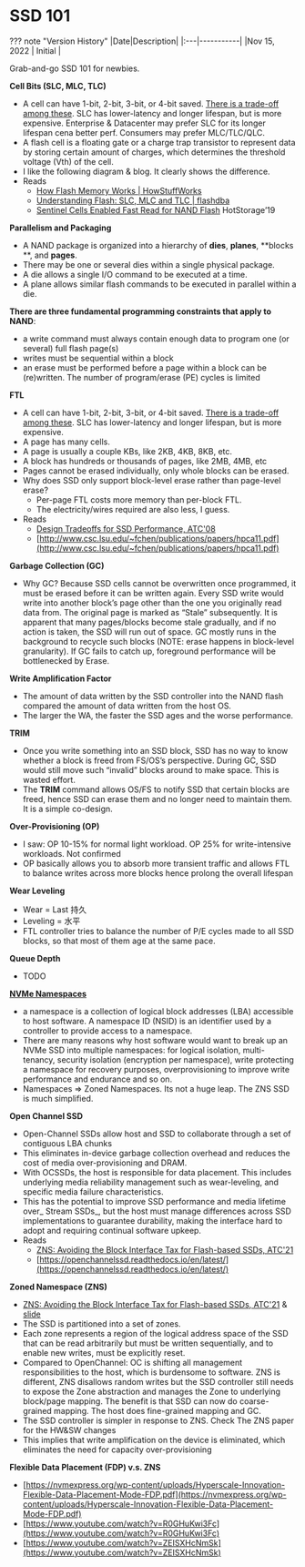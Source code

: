 # SSD 101

??? note "Version History"
	|Date|Description|
	|:---|-----------|
	|Nov 15, 2022 | Initial |

Grab-and-go SSD 101 for newbies.

**Cell Bits (SLC, MLC, TLC)**

* A cell can have 1-bit, 2-bit, 3-bit, or 4-bit saved. [There is a trade-off among these](https://flashdba.com/2014/07/03/understanding-flash-slc-mlc-and-tlc/). SLC has lower-latency and longer lifespan, but is more expensive. Enterprise & Datacenter may prefer SLC for its longer lifespan cena better perf. Consumers may prefer MLC/TLC/QLC.
* A flash cell is a floating gate or a charge trap transistor to represent data by storing certain amount of charges, which determines the threshold voltage (Vth) of the cell.
* I like the following diagram & blog. It clearly shows the difference.
* Reads
    * [How Flash Memory Works | HowStuffWorks](https://computer.howstuffworks.com/flash-memory.htm)
    * [Understanding Flash: SLC, MLC and TLC | flashdba](https://flashdba.com/2014/07/03/understanding-flash-slc-mlc-and-tlc/) 
    * [Sentinel Cells Enabled Fast Read for NAND Flash](https://www.usenix.org/system/files/hotstorage19-paper-li.pdf) HotStorage’19 

**Parallelism and Packaging**

* A NAND package is organized into a hierarchy of **dies**,  **planes**,  **blocks **, and **pages**.
* There may be one or several dies within a single physical package.
* A die allows a single I/O command to be executed at a time.
* A plane allows similar flash commands to be executed in parallel within a die.


**There are three fundamental programming constraints that apply to NAND**:

* a write command must always contain enough data to program one (or several) full flash page(s)
*  writes must be sequential within a block
* an erase must be performed before a page within a block can be (re)written. The number of program/erase (PE) cycles is limited

**FTL**

* A cell can have 1-bit, 2-bit, 3-bit, or 4-bit saved. [There is a trade-off among these](https://flashdba.com/2014/07/03/understanding-flash-slc-mlc-and-tlc/). SLC has lower-latency and longer lifespan, but is more expensive.
* A page has many cells.
* A page is usually a couple KBs, like 2KB, 4KB, 8KB, etc.
* A block has hundreds or thousands of pages, like 2MB, 4MB, etc
* Pages cannot be erased individually, only whole blocks can be erased.
* Why does SSD only support block-level erase rather than page-level erase?
    * Per-page FTL costs more memory than per-block FTL.
    * The electricity/wires required are also less, I guess.
* Reads
    * [Design Tradeoffs for SSD Performance, ATC'08](https://www.usenix.org/legacy/event/usenix08/tech/full_papers/agrawal/agrawal.pdf)
    * [http://www.csc.lsu.edu/~fchen/publications/papers/hpca11.pdf](http://www.csc.lsu.edu/~fchen/publications/papers/hpca11.pdf) 

**Garbage Collection (GC)**

* Why GC? Because SSD cells cannot be overwritten once programmed, it must be erased before it can be written again. Every SSD write would write into another block’s page other than the one you originally read data from. The original page is marked as “Stale” subsequently. It is apparent that many pages/blocks become stale gradually, and if no action is taken, the SSD will run out of space. GC mostly runs in the background to recycle such blocks (NOTE: erase happens in block-level granularity). If GC fails to catch up, foreground performance will be bottlenecked by Erase.

**Write Amplification Factor**

* The amount of data written by the SSD controller into the NAND flash compared the amount of data written from the host OS.
* The larger the WA, the faster the SSD ages and the worse performance.

**TRIM**

* Once you write something into an SSD block, SSD has no way to know whether a block is freed from FS/OS’s perspective. During GC, SSD would still move such “invalid” blocks around to make space. This is wasted effort.
* The **TRIM** command allows OS/FS to notify SSD that certain blocks are freed, hence SSD can erase them and no longer need to maintain them. It is a simple co-design.

**Over-Provisioning (OP)**

* I saw: OP 10-15% for normal light workload. OP 25% for write-intensive workloads. Not confirmed
* OP basically allows you to absorb more transient traffic and allows FTL to balance writes across more blocks hence prolong the overall lifespan

**Wear  Leveling**

* Wear = Last 持久
* Leveling = 水平
* FTL controller tries to balance the number of P/E cycles made to all SSD blocks, so that most of them age at the same pace. 

**Queue Depth**

* TODO

**[NVMe Namespaces](https://nvmexpress.org/resources/nvm-express-technology-features/nvme-namespaces/#:~:text=What%20is%20a%20Namespace%3F,provide%20access%20to%20a%20namespace.)**

* a namespace is a collection of logical block addresses (LBA) accessible to host software. A namespace ID (NSID) is an identifier used by a controller to provide access to a namespace.
* There are many reasons why host software would want to break up an NVMe SSD into multiple namespaces: for logical isolation, multi-tenancy, security isolation (encryption per namespace), write protecting a namespace for recovery purposes, overprovisioning to improve write performance and endurance and so on.
* Namespaces => Zoned Namespaces. Its not a huge leap. The ZNS SSD is much simplified.

**Open Channel SSD**

* Open-Channel SSDs allow host and SSD to collaborate through a set of contiguous LBA chunks
* This eliminates in-device garbage collection overhead and reduces the cost of media over-provisioning and DRAM.
* With OCSSDs, the host is responsible for data placement. This includes underlying media reliability management such as wear-leveling, and specific media failure characteristics.
* This has the potential to improve SSD performance and media lifetime over_ Stream SSDs_, but the host must manage differences across SSD implementations to guarantee durability, making the interface hard to adopt and requiring continual software upkeep.
* Reads
    * [ZNS: Avoiding the Block Interface Tax for Flash-based SSDs, ATC'21](https://www.usenix.org/system/files/atc21-bjorling.pdf)
    * [https://openchannelssd.readthedocs.io/en/latest/](https://openchannelssd.readthedocs.io/en/latest/) 

**Zoned Namespace (ZNS)**

* [ZNS: Avoiding the Block Interface Tax for Flash-based SSDs, ATC'21](https://www.usenix.org/system/files/atc21-bjorling.pdf) & [slide](https://www.usenix.org/system/files/atc21_slides_bjorling.pdf)
* The SSD is partitioned into a set of zones.
* Each zone represents a region of the logical address space of the SSD that can be read arbitrarily but must be written sequentially, and to enable new writes, must be explicitly reset.
* Compared to OpenChannel: OC is shifting all management responsibilities to the host, which is burdensome to software. ZNS is different, ZNS disallows random writes but the SSD controller still needs to expose the Zone abstraction and manages the Zone to underlying block/page mapping. The benefit is that SSD can now do coarse-grained mapping. The host does fine-grained mapping and GC. 
* The SSD controller is simpler in response to ZNS. Check The ZNS paper for the HW&SW changes
* This implies that write amplification on the device is eliminated, which eliminates the need for capacity over-provisioning

**Flexible Data Placement (FDP) v.s. ZNS**

* [https://nvmexpress.org/wp-content/uploads/Hyperscale-Innovation-Flexible-Data-Placement-Mode-FDP.pdf](https://nvmexpress.org/wp-content/uploads/Hyperscale-Innovation-Flexible-Data-Placement-Mode-FDP.pdf) 
* [https://www.youtube.com/watch?v=R0GHuKwi3Fc](https://www.youtube.com/watch?v=R0GHuKwi3Fc) 
* [https://www.youtube.com/watch?v=ZEISXHcNmSk](https://www.youtube.com/watch?v=ZEISXHcNmSk) 
